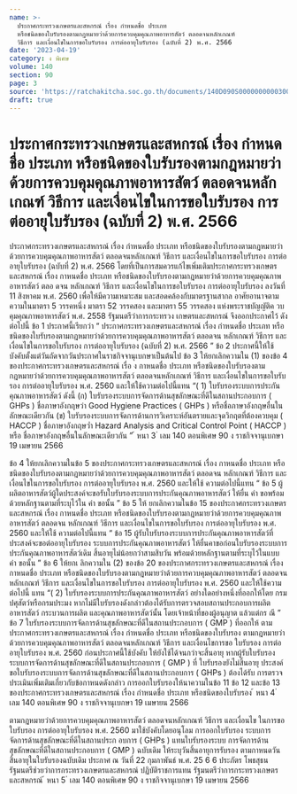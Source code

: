 ```yaml
---
name: >-
  ประกาศกระทรวงเกษตรและสหกรณ์ เรื่อง กำหนดชื่อ ประเภท
  หรือชนิดของใบรับรองตามกฎหมายว่าด้วยการควบคุมคุณภาพอาหารสัตว์ ตลอดจนหลักเกณฑ์
  วิธีการ และเงื่อนไขในการขอใบรับรอง การต่ออายุใบรับรอง (ฉบับที่ 2) พ.ศ. 2566
date: '2023-04-19'
category: ง พิเศษ
volume: 140
section: 90
page: 3
source: 'https://ratchakitcha.soc.go.th/documents/140D090S0000000000300.pdf'
draft: true
---
```


# ประกาศกระทรวงเกษตรและสหกรณ์ เรื่อง กำหนดชื่อ ประเภท หรือชนิดของใบรับรองตามกฎหมายว่าด้วยการควบคุมคุณภาพอาหารสัตว์ ตลอดจนหลักเกณฑ์ วิธีการ และเงื่อนไขในการขอใบรับรอง การต่ออายุใบรับรอง (ฉบับที่ 2) พ.ศ. 2566

ประกาศกระทรวงเกษตรและสหกรณ์ เรื่อง กำหนดชื่อ ประเภท หรือชนิดของใบรับรองตามกฎหมายว่าด้วยการควบคุมคุณภาพอาหารสัตว์ ตลอดจนหลักเกณฑ์ วิธีการ และเงื่อนไขในการขอใบรับรอง การต่ออายุใบรับรอง (ฉบับที่ 2) พ.ศ. 2566 โดยที่เป็นการสมควรแก้ไขเพิ่มเติมประกาศกระทรวงเกษตรและสหกรณ์ เรื่อง กาหนดชื่อ ประเภท หรือชนิดของใบรับรองตามกฎหมายว่าด้วยการควบคุมคุณภาพอาหารสัตว์ ตลอ ดจน หลักเกณฑ์ วิธีการ และเงื่อนไขในการขอใบรับรอง การต่ออายุใบรับรอง ลงวันที่ 11 สิงหาคม พ.ศ. 2560 เพื่อให้มีความเหมาะสม และสอดคล้องกับมาตรฐานสากล อาศัยอานาจตามความในมาตรา 5 วรรคหนึ่ง มาตรา 52 วรรคสอง และมาตรา 55 วรรคสอง แห่งพระราชบัญญัติค วบคุมคุณภาพอาหารสัตว์ พ.ศ. 2558 รัฐมนตรีว่าการกระทรวง เกษตรและสหกรณ์ จึงออกประกาศไว้ ดังต่อไปนี้ ข้อ 1 ประกาศนี้เรียกว่า “ ประกาศกระทรวงเกษตรและสหกรณ์ เรื่อง กำหนดชื่อ ประเภท หรือชนิดของใบรับรองตามกฎหมายว่าด้วยการควบคุมคุณภาพอาหารสัตว์ ตลอดจน หลักเกณฑ์ วิธีการ และเงื่อนไขในการขอใบรับรอง การต่ออายุใบรับรอง (ฉบับที่ 2) พ.ศ. 2566 ” ข้อ 2 ประกาศนี้ให้ใช้บังคับตั้งแต่วันถัดจากวันประกาศในราชกิจจานุเบกษาเป็นต้นไป ข้อ 3 ให้ยกเลิกความใน (1) ของข้อ 4 ของประกาศกระทรวงเกษตรและสหกรณ์ เรื่อ ง กาหนดชื่อ ประเภท หรือชนิดของใบรับรองตามกฎหมายว่าด้วยการควบคุมคุณภาพอาหารสัตว์ ตลอดจนหลักเกณฑ์ วิธีการ และเงื่อนไขในการขอใบรับรอง การต่ออายุใบรับรอง พ.ศ. 2560 และให้ใช้ความต่อไปนี้แทน “( 1) ใบรับรองระบบการประกันคุณภาพอาหารสัตว์ ดังนี้ (ก) ใบรับรองระบบการจัดการด้านสุขลักษณะที่ดีในสถานประกอบการ ( GHPs ) ชื่อภาษาอังกฤษว่า Good Hygiene Practices ( GHPs ) หรือชื่อภาษาอังกฤษอื่นในลักษณะเดียวกัน (ข) ใบรับรองระบบการจัดการด้านการวิเคราะห์อันตรายและจุดวิกฤตที่ต้องควบคุม ( HACCP ) ชื่อภาษาอังกฤษว่ำ Hazard Analysis and Critical Control Point ( HACCP ) หรือ ชื่อภาษาอังกฤษอื่นในลักษณะเดียวกัน ” ้ หนา 3 ่ เลม 140 ตอนพิเศษ 90 ง ราชกิจจานุเบกษา 19 เมษายน 2566

ข้อ 4 ให้ยกเลิกความในข้อ 5 ของประกาศกระทรวงเกษตรและสหกรณ์ เรื่อง กาหนดชื่อ ประเภท หรือชนิดของใบรับรองตามกฎหมายว่าด้วยการควบคุมคุณภาพอาหารสัตว์ ตลอดจน หลักเกณฑ์ วิธีการ และเงื่อนไขในการขอใบรับรอง การต่ออายุใบรับรอง พ.ศ. 2560 และให้ใช้ ความต่อไปนี้แทน “ ข้อ 5 ผู้ผลิตอาหารสัตว์ผู้ใดประสงค์จะขอรับใบรับรองระบบการประกันคุณภาพอาหารสัตว์ ให้ยื่น คำ ขอพร้อมด้วยหลักฐานตามที่ระบุไว้ใน คำ ขอนั้น ” ข้อ 5 ให้ ยกเลิกความในข้อ 15 ของประกาศกระทรวงเกษตรและสหกรณ์ เรื่อง กาหนดชื่อ ประเภท หรือชนิดของใบรับรองตามกฎหมายว่าด้วยการควบคุมคุณภาพอาหารสัตว์ ตลอดจน หลักเกณฑ์ วิธีการ และเงื่อนไขในการขอใบรับรอง การต่ออายุใบรับรอง พ.ศ. 2560 และให้ใช้ ความต่อไปนี้แทน “ ข้อ 15 ผู้รับใบรับรองระบบการประกันคุณภาพอาหารสัตว์ที่ประสงค์จะขอต่ออายุใบรับรอง ระบบการประกันคุณภาพอาหารสัตว์ ให้ยื่นคาขอก่อนใบรับรองระบบการประกันคุณภาพอาหารสัตว์เดิม สิ้นอายุไม่น้อยกว่าสามสิบวัน พร้อมด้วยหลักฐานตามที่ระบุไว้ในแบบ คำ ขอนั้น ” ข้อ 6 ให้ยกเ ลิกความใน (2) ของข้อ 20 ของประกาศกระทรวงเกษตรและสหกรณ์ เรื่อง กาหนดชื่อ ประเภท หรือชนิดของใบรับรองตามกฎหมายว่าด้วยการควบคุมคุณภาพอาหารสัตว์ ตลอดจนหลักเกณฑ์ วิธีการ และเงื่อนไขในการขอใบรับรอง การต่ออายุใบรับรอง พ.ศ. 2560 และให้ใช้ความต่อไปนี้ แทน “( 2) ใบรับรองระบบการประกันคุณภาพอาหารสัตว์ อย่างใดอย่างหนึ่งที่ออกให้โดย กรมปศุสัตว์หรือกรมประมง หากไม่มีใบรับรองดังกล่าวต้องได้รับการตรวจสอบสถานประกอบการผลิต อาหารสัตว์ กระบวนการผลิต และคุณภาพอาหารสัตว์นั้น โดยเจ้าหน้าที่ของผู้อนุญาต แล้วแต่กร ณี ” ข้อ 7 ใบรับรองระบบการจัดการด้านสุขลักษณะที่ดีในสถานประกอบการ ( GMP ) ที่ออกให้ ตามประกาศกระทรวงเกษตรและสหกรณ์ เรื่อง กำหนดชื่อ ประเภท หรือชนิดของใบรับรอง ตามกฎหมายว่าด้วยการควบคุมคุณภาพอาหารสัตว์ ตลอดจนหลักเกณฑ์ วิธีการ และเงื่อนไขการขอ ใบรับรอง การต่ออายุใบรับรอง พ.ศ. 2560 ก่อนประกาศนี้ใช้บังคับ ให้ยังใช้ได้จนกว่าจะสิ้นอายุ หากผู้รับใบรับรองระบบการจัดการด้านสุขลักษณะที่ดีในสถานประกอบการ ( GMP ) ที่ ใบรับรองยังไม่สิ้นอายุ ประสงค์ขอใบรับรองระบบการจัดการด้านสุขลักษณะที่ดีในสถานประกอบการ ( GHPs ) ต้องได้รับ การตรวจประเมินเพิ่มเติมเกี่ยวกับข้อกาหนดดังกล่าว การออกใบรับรองให้นาความในข้อ 11 ข้อ 12 และข้อ 13 ของประกาศกระทรวงเกษตรและสหกรณ์ เรื่อง กำหนดชื่อ ประเภท หรือชนิดของใบรับรอง ้ หนา 4 ่ เลม 140 ตอนพิเศษ 90 ง ราชกิจจานุเบกษา 19 เมษายน 2566

ตามกฎหมายว่าด้วยการควบคุมคุณภาพอาหารสัตว์ ตลอดจนหลักเกณฑ์ วิธีการ และเงื่อนไข ในการขอใบรับรอง การต่ออายุใบรับรอง พ.ศ. 2560 มาใช้บังคับโดยอนุโลม การออกใบรับรอง ระบบการจัดการด้านสุขลักษณะที่ดีในสถานประก อบการ ( GHPs ) แทนใบรับรองระบบ การจัดการด้านสุขลักษณะที่ดีในสถานประกอบการ ( GMP ) ฉบับเดิม ให้ระบุวันสิ้นอายุการรับรอง ตามกาหนดวันสิ้นอายุในใบรับรองฉบับเดิม ประกาศ ณ วันที่ 22 กุมภาพันธ์ พ.ศ. 25 6 6 ประภัตร โพธสุธน รัฐมนตรีช่วยว่าการกระทรวงเกษตรและสหกรณ์ ปฏิบัติราชการแทน รัฐมนตรีว่าการกระทรวงเกษตรและสหกรณ์ ้ หนา 5 ่ เลม 140 ตอนพิเศษ 90 ง ราชกิจจานุเบกษา 19 เมษายน 2566
